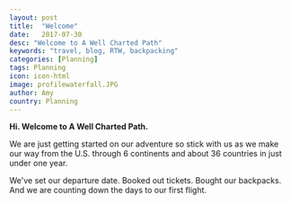 ```yaml
---
layout: post
title:  "Welcome"
date:   2017-07-30
desc: "Welcome to A Well Charted Path"
keywords: "travel, blog, RTW, backpacking"
categories: [Planning]
tags: Planning
icon: icon-html
image: profilewaterfall.JPG
author: Amy
country: Planning
---
```


**Hi.  Welcome to A Well Charted Path.**

We are just getting started on our adventure so stick with us as we make our way from the U.S. through 6 continents and about 36 countries in just under one year.

We've set our departure date. Booked out tickets. Bought our backpacks. And we are counting down the days to our first flight. 
